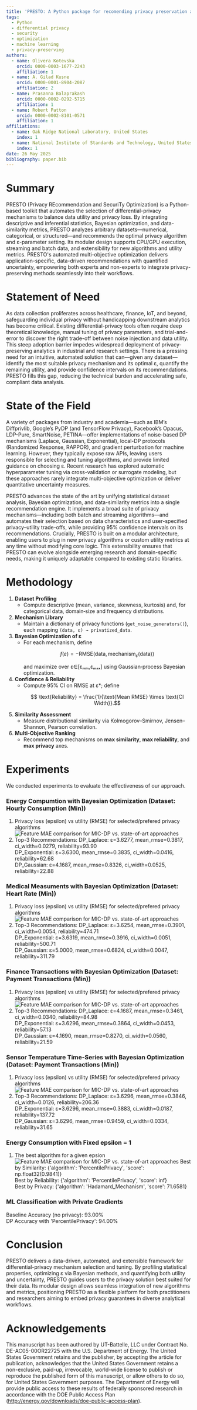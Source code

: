 ```yaml
---
title: 'PRESTO: A Python package for recomending privacy preservation algorithm based on user preferences.'
tags:
  - Python
  - differential privacy
  - security
  - optimization
  - machine learning
  - privacy-preserving
authors:
  - name: Olivera Kotevska
    orcid: 0000-0003-1677-2243
    affiliation: 1
  - name: A. Gilad Kusne
    orcid: 0000-0001-8904-2087
    affiliation: 2
  - name: Prasanna Balaprakash
    orcid: 0000-0002-0292-5715
    affiliation: 1
  - name: Robert Patton
    orcid: 0000-0002-8101-0571
    affiliation: 1
affiliations:
  - name: Oak Ridge National Laboratory, United States
    index: 1
  - name: National Institute of Standards and Technology, United States
    index: 1
date: 26 May 2025
bibliography: paper.bib
---
```


# Summary
PRESTO (Privacy REcommendation and SecuriTy Optimization) is a Python-based toolkit that automates the selection of differential-privacy mechanisms to balance data utility and privacy loss. By integrating descriptive and inferential statistics, Bayesian optimization, and data-similarity metrics, PRESTO analyzes arbitrary datasets—numerical, categorical, or structured—and recommends the optimal privacy algorithm and ε-parameter setting. Its modular design supports CPU/GPU execution, streaming and batch data, and extensibility for new algorithms and utility metrics. PRESTO's automated multi-objective optimization delivers application-specific, data-driven recommendations with quantified uncertainty, empowering both experts and non-experts to integrate privacy-preserving methods seamlessly into their workflows.

# Statement of Need
As data collection proliferates across healthcare, finance, IoT, and beyond, safeguarding individual privacy without handicapping downstream analytics has become critical. Existing differential-privacy tools often require deep theoretical knowledge, manual tuning of privacy parameters, and trial-and-error to discover the right trade-off between noise injection and data utility. This steep adoption barrier impedes widespread deployment of privacy-preserving analytics in industrial and research settings. There is a pressing need for an intuitive, automated solution that can—given any dataset—identify the most suitable privacy mechanism and its optimal ε, quantify the remaining utility, and provide confidence intervals on its recommendations. PRESTO fills this gap, reducing the technical burden and accelerating safe, compliant data analysis.

# State of the Field
A variety of packages from industry and academia—such as IBM’s Diffprivlib, Google’s PyDP (and TensorFlow Privacy), Facebook’s Opacus, LDP-Pure, SmartNoise, PETINA—offer implementations of noise-based DP mechanisms (Laplace, Gaussian, Exponential), local-DP protocols (Randomized Response, RAPPOR), and gradient perturbation for machine learning. However, they typically expose raw APIs, leaving users responsible for selecting and tuning algorithms, and provide limited guidance on choosing ε. Recent research has explored automatic hyperparameter tuning via cross-validation or surrogate modeling, but these approaches rarely integrate multi-objective optimization or deliver quantitative uncertainty measures.

PRESTO advances the state of the art by unifying statistical dataset analysis, Bayesian optimization, and data-similarity metrics into a single recommendation engine. It implements a broad suite of privacy mechanisms—including both batch and streaming algorithms—and automates their selection based on data characteristics and user-specified privacy–utility trade-offs, while providing 95% confidence intervals on its recommendations. Crucially, PRESTO is built on a modular architecture, enabling users to plug in new privacy algorithms or custom utility metrics at any time without modifying core logic. This extensibility ensures that PRESTO can evolve alongside emerging research and domain-specific needs, making it uniquely adaptable compared to existing static libraries.

# Methodology
1. **Dataset Profiling**  
   - Compute descriptive (mean, variance, skewness, kurtosis) and, for categorical data, domain‐size and frequency distributions.  
2. **Mechanism Library**  
   - Maintain a dictionary of privacy functions (`get_noise_generators()`), each mapping `(data, ε) → privatized_data`.  
3. **Bayesian Optimization of ε**  
   - For each mechanism, define  
     ```math
       f(ε) = -\mathrm{RMSE}\bigl(\text{data},\,\text{mechanism}_ε(\text{data})\bigr)
     ```  
     and maximize over ε∈[εₘᵢₙ,εₘₐₓ] using Gaussian‐process Bayesian optimization.  
4. **Confidence & Reliability**  
   - Compute 95% CI on RMSE at ε*; define  
     ```math
       \text{Reliability} = \frac{1}{\text{Mean RMSE} \times \text{CI Width}}.
     ```  
5. **Similarity Assessment**  
   - Measure distributional similarity via Kolmogorov–Smirnov, Jensen–Shannon, Pearson correlation.  
6. **Multi‐Objective Ranking**  
   - Recommend top mechanisms on **max similarity**, **max reliability**, and **max privacy** axes.

# Experiments
We conducted experiments to evaluate the effectiveness of our approach.

### Energy Compumtion with Bayesian Optimization (Dataset: Hourly Consumption (Min))
1. Privacy loss (epsilon) vs utility (RMSE) for selected/prefered privacy algorithms ![Feature MAE comparison for MIC-DP vs. state-of-art approaches](energy.png)
2. Top-3 Recommendations:
   DP_Laplace: ε=3.6277, mean_rmse=0.3817, ci_width=0.0279, reliability=93.90<br>
   DP_Exponential: ε=3.6300, mean_rmse=0.3835, ci_width=0.0416, reliability=62.68<br>
   DP_Gaussian: ε=4.1687, mean_rmse=0.8326, ci_width=0.0525, reliability=22.88<br>

### Medical Measuments with Bayesian Optimization (Dataset: Heart Rate (Min))
1. Privacy loss (epsilon) vs utility (RMSE) for selected/prefered privacy algorithms ![Feature MAE comparison for MIC-DP vs. state-of-art approaches](medical.png)
2. Top-3 Recommendations:
   DP_Laplace: ε=3.6254, mean_rmse=0.3901, ci_width=0.0054, reliability=474.71<br>
   DP_Exponential: ε=3.6319, mean_rmse=0.3916, ci_width=0.0051, reliability=500.71<br>
   DP_Gaussian: ε=5.0000, mean_rmse=0.6824, ci_width=0.0047, reliability=311.79<br>

### Finance Transactions with Bayesian Optimization (Dataset: Payment Transactions (Min))
1. Privacy loss (epsilon) vs utility (RMSE) for selected/prefered privacy algorithms ![Feature MAE comparison for MIC-DP vs. state-of-art approaches](finance.png)
2. Top-3 Recommendations:
   DP_Laplace: ε=4.1687, mean_rmse=0.3461, ci_width=0.0340, reliability=84.98<br>
   DP_Exponential: ε=3.6296, mean_rmse=0.3864, ci_width=0.0453, reliability=57.13<br>
   DP_Gaussian: ε=4.1690, mean_rmse=0.8270, ci_width=0.0560, reliability=21.59<br>

### Sensor Temperature Time‐Series with Bayesian Optimization (Dataset: Payment Transactions (Min))
1. Privacy loss (epsilon) vs utility (RMSE) for selected/prefered privacy algorithms ![Feature MAE comparison for MIC-DP vs. state-of-art approaches](temp.png)
2. Top-3 Recommendations:
   DP_Laplace: ε=3.6296, mean_rmse=0.3846, ci_width=0.0126, reliability=206.36<br>
   DP_Exponential: ε=3.6296, mean_rmse=0.3883, ci_width=0.0187, reliability=137.72<br>
   DP_Gaussian: ε=3.6296, mean_rmse=0.9459, ci_width=0.0334, reliability=31.65<br>

### Energy Consumption with Fixed epsilon = 1
1. The best algorithm for a given epsion ![Feature MAE comparison for MIC-DP vs. state-of-art approaches](fixedeps.png)
Best by Similarity:  {'algorithm': 'PercentilePrivacy', 'score': np.float32(0.9841)}<br>
Best by Reliability: {'algorithm': 'PercentilePrivacy', 'score': inf}<br>
Best by Privacy:     {'algorithm': 'Hadamard_Mechanism', 'score': 71.6581}<br>

### ML Classification with Private Gradients
Baseline Accuracy (no privacy): 93.00%<br>
DP Accuracy with 'PercentilePrivacy': 94.00%

# Conclusion
PRESTO delivers a data-driven, automated, and extensible framework for differential-privacy mechanism selection and tuning. By profiling statistical properties, optimizing ε via Bayesian methods, and quantifying both utility and uncertainty, PRESTO guides users to the privacy solution best suited for their data. Its modular design allows seamless integration of new algorithms and metrics, positioning PRESTO as a flexible platform for both practitioners and researchers aiming to embed privacy guarantees in diverse analytical workflows.

# Acknowledgements
This manuscript has been authored by UT-Battelle, LLC under Contract No. DE-AC05-00OR22725 with the U.S. Department of Energy. The United States Government retains and the publisher, by accepting the article for publication, acknowledges that the United States Government retains a non-exclusive, paid-up, irrevocable, world-wide license to publish or reproduce the published form of this manuscript, or allow others to do so, for United States Government purposes. The Department of Energy will provide public access to these results of federally sponsored research in accordance with the DOE Public Access Plan (http://energy.gov/downloads/doe-public-access-plan).
